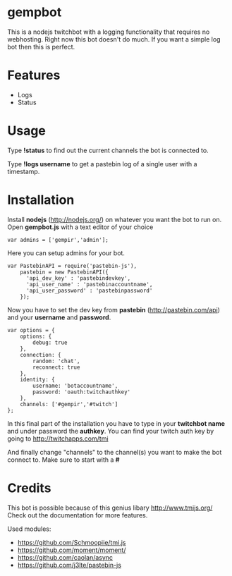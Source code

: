 # gempbot
This is a nodejs twitchbot with a logging functionality that requires no webhosting.
Right now this bot doesn't do much. If you want a simple log bot then this is perfect. 

# Features
- Logs
- Status

# Usage

Type **!status** to find out the current channels the bot is connected to.

Type **!logs username** to get a pastebin log of a single user with a timestamp.


# Installation
Install **nodejs** (http://nodejs.org/) on whatever you want the bot to run on.
Open **gempbot.js** with a text editor of your choice


    var admins = ['gempir','admin'];
    
    
Here you can setup admins for your bot. 


    var PastebinAPI = require('pastebin-js'),
        pastebin = new PastebinAPI({
          'api_dev_key' : 'pastebindevkey',
          'api_user_name' : 'pastebinaccountname',
          'api_user_password' : 'pastebinpassword'
        });
    
    
Now you have to set the dev key from **pastebin** (http://pastebin.com/api) and your **username** and **password**.

    var options = {
        options: {
            debug: true
        },
        connection: {
            random: 'chat',
            reconnect: true
        },
        identity: {
            username: 'botaccountname',
            password: 'oauth:twitchauthkey'
        },
        channels: ['#gempir','#twitch']
    };
    
In this final part of the installation you have to type in your **twitchbot name** and under password the **authkey**.
You can find your twitch auth key by going to http://twitchapps.com/tmi
  
And finally change "channels" to the channel(s) you want to make the bot connect to.
Make sure to start with a **#**

# Credits 

This bot is possible because of this genius libary http://www.tmijs.org/
Check out the documentation for more features.

Used modules:
- https://github.com/Schmoopiie/tmi.js
- https://github.com/moment/moment/
- https://github.com/caolan/async
- https://github.com/j3lte/pastebin-js

